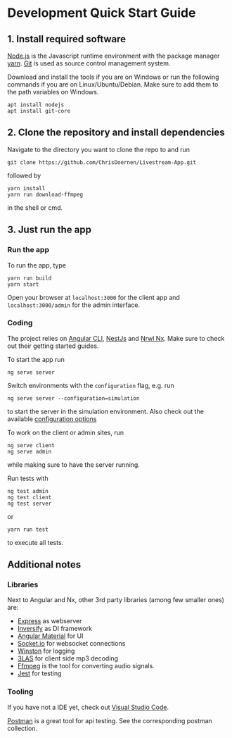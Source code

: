 # Development Quick Start Guide

## 1. Install required software
[Node.js](https://nodejs.org/en/) is the Javascript runtime environment with the package manager [yarn](https://classic.yarnpkg.com/en/). [Git](https://git-scm.com/download/win) is used as source control management system.

Download and install the tools if you are on Windows or run the following commands if you are on Linux/Ubuntu/Debian. Make sure to add them to the path variables on Windows.
```
apt install nodejs
apt install git-core
```

## 2. Clone the repository and install dependencies
Navigate to the directory you want to clone the repo to and run
```
git clone https://github.com/ChrisDoernen/Livestream-App.git
```
followed by
```
yarn install
yarn run download-ffmpeg
```
in the shell or cmd. 

## 3. Just run the app

### Run the app
To run the app, type
```
yarn run build
yarn start
```

Open your browser at `localhost:3000` for the client app and `localhost:3000/admin` for the admin interface.

### Coding
The project relies on [Angular CLI](https://cli.angular.io/), [NestJs](https://https://docs.nestjs.com//) and [Nrwl Nx](https://nx.dev/getting-started/what-is-nx). Make sure to check out their getting started guides.

To start the app run 
```
ng serve server
```

Switch environments with the `configuration` flag, e.g. run
```
ng serve server --configuration=simulation
```
to start the server in the simulation environment. Also check out the available [configuration options](ConfigurationOptions.md)

To work on the client or admin sites, run
```
ng serve client
ng serve admin
```
while making sure to have the server running.

Run tests with 
```
ng test admin
ng test client
ng test server
``` 
or
```
yarn run test
``` 
to execute all tests.

## Additional notes

### Libraries
Next to Angular and Nx, other 3rd party libraries (among few smaller ones) are:
* [Express](https://expressjs.com/de/) as webserver
* [Inversify](https://github.com/inversify/InversifyJS) as DI framework
* [Angular Material](https://material.angular.io/) for UI
* [Socket.io](https://socket.io/) for websocket connections
* [Winston](https://www.npmjs.com/package/winston) for logging
* [3LAS](https://github.com/JoJoBond/3LAS) for client side mp3 decoding
* [Ffmpeg](https://www.ffmpeg.org/) is the tool for converting audio signals. 
* [Jest](https://jestjs.io/) for testing

### Tooling
If you have not a IDE yet, check out [Visual Studio Code](https://code.visualstudio.com/).

[Postman](https://www.getpostman.com/) is a great tool for api testing. See the corresponding postman collection.
